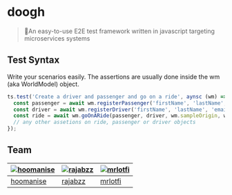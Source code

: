 # doogh
> 🥛An easy-to-use E2E test framework written in javascript targeting microservices systems

## Test Syntax
Write your scenarios easily. The assertions are usually done inside the wm (aka WorldModel) object.
```javascript
ts.test('Create a driver and passenger and go on a ride', aynsc (wm) => {
  const passenger = await wm.registerPassenger('firstName', 'lastName', 'email@address.com');
  const driver = await wm.registerDriver('firstName', 'lastName', 'email@address.com');
  const ride = await wm.goOnARide(passenger, driver, wm.sampleOrigin, wm.sampleDestination);
  // any other assetions on ride, passenger or driver objects
});
```

## Team

[![hoomanise](https://github.com/hoomanise.png?size=100)](https://github.com/hoomanise) | [![rajabzz](https://github.com/rajabzz.png?size=100)](https://github.com/rajabzz) | [![mrlotfi](https://github.com/mrlotfi.png?size=100)](https://github.com/mrlotfi)
---|---|---
[hoomanise](https://github.com/hoomanise) | [rajabzz](https://github.com/rajabzz) | [mrlotfi](https://github.com/mrlotfi)
